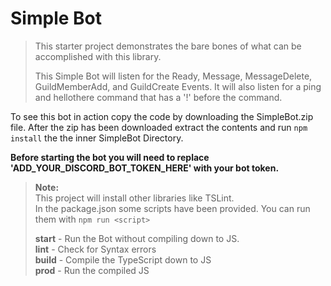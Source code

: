 # Simple Bot

> This starter project demonstrates the bare bones of what can be accomplished with this library.
>
> This Simple Bot will listen for the Ready, Message, MessageDelete, GuildMemberAdd, and GuildCreate Events. It will also listen for a ping and hellothere command that has a '!' before the command.

To see this bot in action copy the code by downloading the SimpleBot.zip file.
After the zip has been downloaded extract the contents and run `npm install` the the inner SimpleBot Directory.

**Before starting the bot you will need to replace 'ADD_YOUR_DISCORD_BOT_TOKEN_HERE' with your bot token.**

> **Note:**  
> This project will install other libraries like TSLint.  
> In the package.json some scripts have been provided. You can run them with `npm run <script>`
>  
> **start** - Run the Bot without compiling down to JS.  
> **lint** - Check for Syntax errors  
> **build** - Compile the TypeScript down to JS  
> **prod** - Run the compiled JS  

